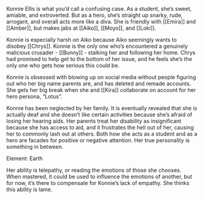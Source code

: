 Konnie Ellis is what you’d call a confusing case. As a student, she’s sweet, amiable, and extroverted. But as a hero, she’s straight up snarky, rude, arrogant, and overall acts more like a diva. She is friendly with [[Emira]] and [[Amber]], but makes jabs at [[Aiko]], [[Moyo]], and [[Loki]]. 

Konnie is especially harsh on Aiko because Aiko seemingly wants to disobey [[Chrys]]. Konnie is the only one who’s encountered a genuinely malicious crusader - [[Bunny]] - stalking her and following her home. Chrys had promised to help get to the bottom of her issue, and he feels she’s the only one who gets how serious this could be.

Konnie is obsessed with blowing up on social media without people figuring out who her big name parents are, and has deleted and remade accounts. She gets her big break when she and [[Kira]] collaborate on account for her hero persona, “Lotus”. 

Konnie has been neglected by her family. It is eventually revealed that she is actually deaf and she doesn’t like certain activities because she’s afraid of losing her hearing aids. Her parents treat her disability as insignificant because she has access to aid, and it frustrates the hell out of her, causing her to commonly lash out at others. Both how she acts as a student and as a hero are facades for positive or negative attention. Her true personality is something in between. 

Element: Earth 

Her ability is telepathy, or reading the emotions of those she chooses. When mastered, it could be used to influence the emotions of another, but for now, it’s there to compensate for Konnie’s lack of empathy. She thinks this ability is lame.